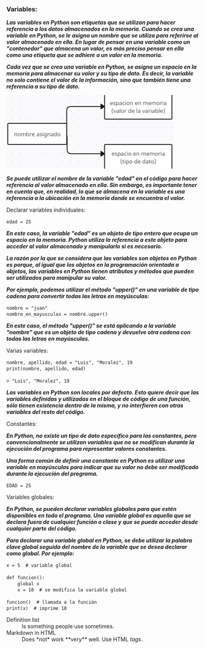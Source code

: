 ### Variables:

___Las variables en Python son etiquetas que se utilizan para hacer referencia a los datos almacenados en la memoria. Cuando se crea una variable en Python, se le asigna un nombre que se utiliza para referirse al valor almacenado en ella. En lugar de pensar en una variable como un "contenedor" que almacena un valor, es más preciso pensar en ella como una etiqueta que se adhiere a un valor en la memoria.___


___Cada vez que se crea una variable en Python, se asigna un espacio en la memoria para almacenar su valor y su tipo de dato. Es decir, la variable no solo contiene el valor de la información, sino que también tiene una referencia a su tipo de dato.___




![Ejemplo de asignacion](../files/image.png)

___Se puede utilizar el nombre de la variable "edad" en el código para hacer referencia al valor almacenado en ella. Sin embargo, es importante tener en cuenta que, en realidad, lo que se almacena en la variable es una referencia a la ubicación en la memoria donde se encuentra el valor.___

Declarar variables individuales:

```
edad = 25
```

___En este caso, la variable "edad" es un objeto de tipo entero que ocupa un espacio en la memoria. Python utiliza la referencia a este objeto para acceder al valor almacenado y manipularlo si es necesario.___


___La razón por la que se considera que las variables son objetos en Python es porque, al igual que los objetos en la programación orientada a objetos, las variables en Python tienen atributos y métodos que pueden ser utilizados para manipular su valor.___


___Por ejemplo, podemos utilizar el método "upper()" en una variable de tipo cadena para convertir todas las letras en mayúsculas:___

```
nombre = "juan"
nombre_en_mayusculas = nombre.upper()
```

___En este caso, el método "upper()" se está aplicando a la variable "nombre" que es un objeto de tipo cadena y devuelve otra cadena con todas las letras en mayúsculas.___

Varias variables:

```
nombre, apellido, edad = "Luis", "Moralez", 19
print(nombre, apellido, edad)

> "Luis", "Moralez", 19
```

___Las variables en Python son locales por defecto. Esto quiere decir que las variables       definidas y utilizadas en el bloque de código de una función, sólo tienen existencia dentro de la misma, y no interfieren con otras variables del resto del código.___

Constantes:

___En Python, no existe un tipo de dato específico para las constantes, pero convencionalmente se utilizan variables que no se modifican durante la ejecución del programa para representar valores constantes.___

___Una forma común de definir una constante en Python es utilizar una variable en mayúsculas para indicar que su valor no debe ser modificado durante la ejecución del programa.___

```
EDAD = 25
```

Variables globales:

___En Python, se pueden declarar variables globales para que estén disponibles en todo el programa. Una variable global es aquella que se declara fuera de cualquier función o clase y que se puede acceder desde cualquier parte del código.___

___Para declarar una variable global en Python, se debe utilizar la palabra clave global seguida del nombre de la variable que se desea declarar como global. Por ejemplo:___

```
x = 5  # variable global

def funcion():
    global x
    x = 10  # se modifica la variable global

funcion()  # llamada a la función
print(x)  # imprime 10

```

<dl>
  <dt>Definition list</dt>
  <dd>Is something people use sometimes.</dd>

  <dt>Markdown in HTML</dt>
  <dd>Does *not* work **very** well. Use HTML <em>tags</em>.</dd>
</dl>